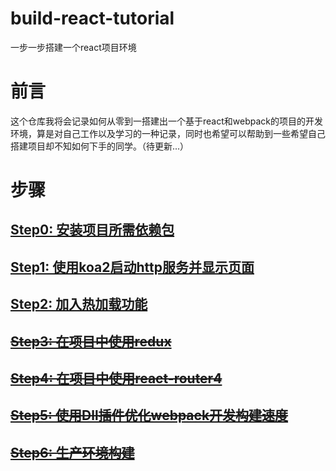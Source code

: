 # build-react-tutorial
一步一步搭建一个react项目环境

# 前言
这个仓库我将会记录如何从零到一搭建出一个基于react和webpack的项目的开发环境，算是对自己工作以及学习的一种记录，同时也希望可以帮助到一些希望自己搭建项目却不知如何下手的同学。（待更新...）

# 步骤
## [Step0: 安装项目所需依赖包](https://github.com/sundaypig/build-react-tutorial/tree/master/step0)
## [Step1: 使用koa2启动http服务并显示页面](https://github.com/sundaypig/build-react-tutorial/tree/master/step1)
## [Step2: 加入热加载功能](https://github.com/sundaypig/build-react-tutorial/tree/master/step2)
## ~~[Step3: 在项目中使用redux](https://github.com/sundaypig/build-react-tutorial/tree/master/step3)~~
## ~~[Step4: 在项目中使用react-router4](https://github.com/sundaypig/build-react-tutorial/tree/master/step4)~~
## ~~[Step5: 使用Dll插件优化webpack开发构建速度](https://github.com/sundaypig/build-react-tutorial/tree/master/step5)~~
## ~~[Step6: 生产环境构建](https://github.com/sundaypig/build-react-tutorial/tree/master/step6)~~